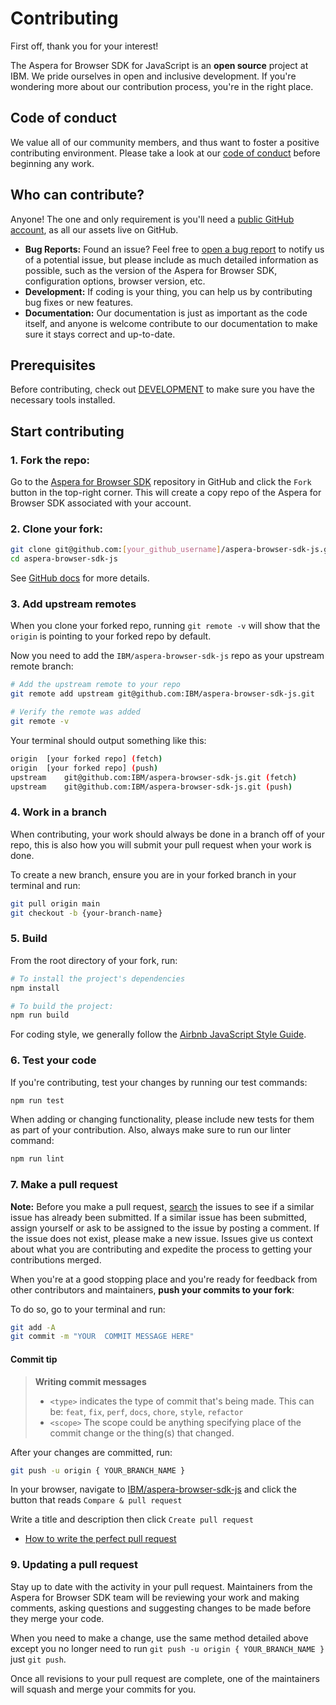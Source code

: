 # Contributing

First off, thank you for your interest!

The Aspera for Browser SDK for JavaScript is an **open source** project at IBM. We pride ourselves in open and inclusive development. If you're wondering more about our contribution process, you're in the right place.

## Code of conduct

We value all of our community members, and thus want to foster a positive contributing environment. Please take a look at our [code of conduct](./CODE_OF_CONDUCT.md) before beginning any work.

## Who can contribute?

Anyone! The one and only requirement is you'll need a [public GitHub account](https://github.com/join), as all our assets live on GitHub.

- **Bug Reports:** Found an issue? Feel free to [open a bug report](https://github.com/IBM/aspera-browser-sdk-js/issues) to notify us of a potential issue, but please include as much detailed information as possible, such as the version of the Aspera for Browser SDK, configuration options, browser version, etc.
- **Development:** If coding is your thing, you can help us by contributing bug fixes or new features.
- **Documentation:** Our documentation is just as important as the code itself, and anyone is welcome contribute to our documentation to make sure it stays correct and up-to-date.

## Prerequisites

Before contributing, check out [DEVELOPMENT](../docs/DEVELOPMENT.md#prerequisites) to make sure you have the necessary tools installed.

## Start contributing

### 1. Fork the repo:

Go to the [Aspera for Browser SDK](https://github.com/IBM/aspera-browser-sdk-js) repository in GitHub and click the `Fork` button in the top-right corner. This will create a copy repo of the Aspera for Browser SDK associated with your account.

### 2. Clone your fork:

```sh
git clone git@github.com:[your_github_username]/aspera-browser-sdk-js.git
cd aspera-browser-sdk-js
```

See [GitHub docs](https://help.github.com/articles/fork-a-repo/) for more
details.

### 3. Add upstream remotes

When you clone your forked repo, running `git remote -v` will show that the
`origin` is pointing to your forked repo by default.

Now you need to add the `IBM/aspera-browser-sdk-js` repo as your upstream
remote branch:

```sh
# Add the upstream remote to your repo
git remote add upstream git@github.com:IBM/aspera-browser-sdk-js.git

# Verify the remote was added
git remote -v
```

Your terminal should output something like this:

```sh
origin  [your forked repo] (fetch)
origin  [your forked repo] (push)
upstream    git@github.com:IBM/aspera-browser-sdk-js.git (fetch)
upstream    git@github.com:IBM/aspera-browser-sdk-js.git (push)
```

### 4. Work in a branch

When contributing, your work should always be done in a branch off of your repo, this is also how you will submit your pull request when your work is done.

To create a new branch, ensure you are in your forked branch in your terminal
and run:

```sh
git pull origin main
git checkout -b {your-branch-name}
```

### 5. Build

From the root directory of your fork, run:

```sh
# To install the project's dependencies
npm install

# To build the project:
npm run build
```

For coding style, we generally follow the [Airbnb JavaScript Style Guide](https://github.com/airbnb/javascript).

### 6. Test your code

If you're contributing, test your changes by running our test commands:

```sh
npm run test
```

When adding or changing functionality, please include new tests for them as part of your contribution. Also, always make sure to run our linter command:

```sh
npm run lint
```

### 7. Make a pull request

**Note:** Before you make a pull request, [search](https://github.com/IBM/aspera-browser-sdk-js/issues) the issues to see if a similar issue has already been submitted. If a similar issue has been submitted, assign yourself or ask to be assigned to the issue by posting a comment. If the issue does not exist, please make a new issue. Issues give us context about what you are contributing and expedite the process to getting your contributions merged.

When you're at a good stopping place and you're ready for feedback from other
contributors and maintainers, **push your commits to your fork**:

To do so, go to your terminal and run:

```sh
git add -A
git commit -m "YOUR  COMMIT MESSAGE HERE"
```

#### Commit tip

> **Writing commit messages**
>
> - `<type>` indicates the type of commit that's being made. This can be:
>   `feat`, `fix`, `perf`, `docs`, `chore`, `style`, `refactor`
> - `<scope>` The scope could be anything specifying place of the commit change
>   or the thing(s) that changed.

After your changes are committed, run:

```sh
git push -u origin { YOUR_BRANCH_NAME }
```

In your browser, navigate to
[IBM/aspera-browser-sdk-js](https://github.com/IBM/aspera-browser-sdk-js)
and click the button that reads `Compare & pull request`

Write a title and description then click `Create pull request`

- [How to write the perfect pull request](https://github.com/blog/1943-how-to-write-the-perfect-pull-request)

### 9. Updating a pull request

Stay up to date with the activity in your pull request. Maintainers from the Aspera for Browser SDK team will be reviewing your work and making comments, asking questions and suggesting changes to be made before they merge your code.

When you need to make a change, use the same method detailed above except you no longer need to run `git push -u origin { YOUR_BRANCH_NAME }` just `git push`.

Once all revisions to your pull request are complete, one of the maintainers will squash and merge your commits for you.
